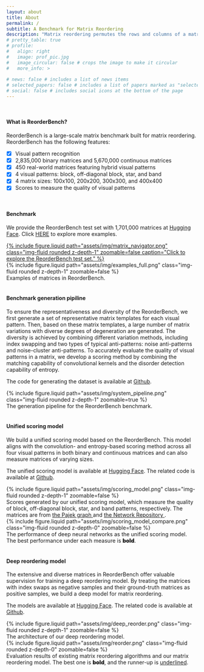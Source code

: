 ```yaml
---
layout: about
title: About
permalink: /
subtitle: A Benchmark for Matrix Reordering
description: "Matrix reordering permutes the rows and columns of a matrix to reveal meaningful visual patterns, such as blocks that represent clusters. A comprehensive collection of matrices, along with a scoring method for measuring the quality of visual patterns in these matrices, contributes to building a benchmark. This benchmark is essential for selecting or designing suitable reordering algorithms for revealing specific patterns. In this paper, we build a matrix-reordering benchmark, ReorderBench, with the goal of evaluating and improving matrix-reordering techniques. This is achieved by generating a large set of representative and diverse matrices and scoring these matrices with a convolution- and entropy-based method. Our benchmark contains 2,835,000 binary matrices and 5,670,000 continuous matrices, each generated to exhibit one of four visual patterns: block, off-diagonal block, star, or band, along with 450 real-world matrices featuring hybrid visual patterns. We demonstrate the usefulness of ReorderBench through three main applications in matrix reordering: 1) evaluating different reordering algorithms, 2) creating a unified scoring model to measure the visual patterns in any matrix, and 3) developing a deep learning model for matrix reordering."
# pretty_table: true
# profile:
#   align: right
#   image: prof_pic.jpg
#   image_circular: false # crops the image to make it circular
#   more_info: >
 
# news: false # includes a list of news items
# selected_papers: false # includes a list of papers marked as "selected={true}"
# social: false # includes social icons at the bottom of the page
---
```

<br />

<h4><span class="font-weight-bold">What is ReorderBench?</span></h4>

ReorderBench is a large-scale matrix benchmark built for matrix reordering. ReorderBench has the following features:

- [x] Visual pattern recognition
- [x] 2,835,000 binary matrices and 5,670,000 continuous matrices
- [x] 450 real-world matrices featuring hybrid visual patterns
- [x] 4 visual patterns: block, off-diagonal block, star, and band
- [x] 4 matrix sizes: 100x100, 200x200, 300x300, and 400x400
- [x] Scores to measure the quality of visual patterns

<br />

<h4><span class="font-weight-bold">Benchmark</span></h4>

We provide the ReorderBench test set with 1,701,000 matrices at [Hugging Face](https://huggingface.co/datasets/reorderbench/ReorderBench). 
Click <a href="http://166.111.86.38:5173">HERE</a> to explore more examples.

<div class="row justify-content-sm-center">
    <a href="http://166.111.86.38:5173">
        <div class="col-sm-12 mt-4 mt-md-0">
            {% include figure.liquid 
                path="assets/img/matrix_navigator.png" 
                class="img-fluid rounded z-depth-1" 
                zoomable=false
                caption="Click to explore the ReorderBench test set." 
            %}
        </div>
    </a>
</div>

<div class="row justify-content-sm-center">
    <div class="col-sm mt-4 mt-md-0">
        {% include figure.liquid path="assets/img/examples_full.png" class="img-fluid rounded z-depth-1" zoomable=false %}
    </div>
</div>
<div class="caption">
    Examples of matrices in ReorderBench. 
</div>

<br />

<h4><span class="font-weight-bold">Benchmark generation pipiline</span></h4>

To ensure the representativeness and diversity of the ReorderBench, we first generate a set of representative matrix templates for each visual pattern. Then, based on these matrix templates, a large number of matrix variations with diverse degrees of degeneration are generated. The diversity is achieved by combining different variation methods, including index swapping and two types of typical anti-patterns: noise anti-patterns and noise-cluster anti-patterns. To accurately evaluate the quality of visual patterns in a matrix, we develop a scoring method by combining the matching capability of convolutional kernels and the disorder detection capability of entropy.

The code for generating the dataset is available at [Github](https://github.com/reorderbench/reorderbench_code/tree/main/generator).

<div class="row justify-content-sm-center">
    <div class="col-sm mt-4 mt-md-0">
        {% include figure.liquid path="assets/img/system_pipeline.png" class="img-fluid rounded z-depth-1" zoomable=true %}
    </div>
</div>
<div class="caption">
    The generation pipeline for the ReorderBench benchmark.
</div>


<br />

<h4><span class="font-weight-bold">Unified scoring model</span></h4>

We build a unified scoring model based on the ReorderBench. This model aligns with the convolution- and entropy-based scoring method across all four visual patterns in both binary and continuous matrices and can also measure matrices of varying sizes. 

The unified scoring model is available at [Hugging Face](https://huggingface.co/reorderbench/unified_scoring_model). The related code is available at [Github](https://github.com/reorderbench/reorderbench_code/tree/main/unified_scoring_model).

<div class="row justify-content-sm-center">
    <div class="col-sm-10 mt-4 mt-md-0">
        {% include figure.liquid 
            path="assets/img/scoring_model.png" 
            class="img-fluid rounded z-depth-1" 
            zoomable=false 
        %}
    </div>
</div>
<figcaption class="caption">
    Scores generated by our unified scoring model, which measure the quality of block, off-diagonal block, star, and band patterns, respectively. The matrices are from 
    <a href="http://vlado.fmf.uni-lj.si/pub/networks/data/">
        the Pajek graph
    </a> 
    and 
    <a href="https://networkrepository.com/">
        the Network Repository
    </a>
    .
</figcaption>

<div class="row justify-content-sm-center">
    <div class="col-sm-11 mt-4 mt-md-0">
        {% include figure.liquid 
            path="assets/img/scoring_model_compare.png" 
            class="img-fluid rounded z-depth-0" 
            zoomable=false 
        %}
    </div>
</div>
<figcaption class="caption">
    The performance of deep neural networks as the unified scoring model. The best performance under each measure is  <span style="font-weight: 900;">bold</span>.
</figcaption>

<br />

<h4><span class="font-weight-bold">Deep reordering model</span></h4>

The extensive and diverse matrices in ReorderBench offer valuable supervision for training a deep reordering model. By treating the matrices with index swaps as negative samples and their ground-truth matrices as positive samples, we build a deep model for matrix reordering.

The models are available at [Hugging Face](https://huggingface.co/reorderbench/reordering_model). The related code is available at [Github](https://github.com/reorderbench/reorderbench_code/tree/main/reordering_model).

<div class="row justify-content-sm-center">
    <div class="col-sm-10 mt-4 mt-md-0">
        {% include figure.liquid 
            path="assets/img/deep_reorder.png" 
            class="img-fluid rounded z-depth-1" 
            zoomable=false 
        %}
    </div>
</div>
<figcaption class="caption">
    The architecture of our deep reordering model.
</figcaption>

<div class="row justify-content-sm-center">
    <div class="col-sm-10 mt-4 mt-md-0">
        {% include figure.liquid 
            path="assets/img/reorder.png" 
            class="img-fluid rounded z-depth-0" 
            zoomable=false 
        %}
    </div>
</div>
<figcaption class="caption">
    Evaluation results of existing matrix reordering algorithms and our matrix reordering model. The best one is <span style="font-weight: 900;">bold</span>, and the runner-up is <u>underlined</u>.
</figcaption>

<br />






